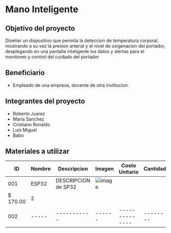 # Mano Inteligente
## Objetivo del proyecto
Diseñar un dispositivo que permita la deteccion de temperatura corporal, mostrando a su vez la presion arterial y el nivel de oxigenacion del portador, desplegando en una pantalla inteligente los datos y alertas para el monitoreo y control del cuidado del portador 
## Beneficiario 
- Empleado de una empresa, docente de otra institucion.
## Integrantes del proyecto
- Roberto Juarez
- Maria Sanchez 
- Cristiano Ronaldo
- Luis Miguel
- Babo
## Materiales a utilizar 
|ID|Nombre|Descripcion|Imagen|Costo Unitario|Cantidad|
|---|-----|-----------|------|--------------|--------|
|001|ESP32|DESCRIPCION de SP32|![image](https://github.com/spalomino13/ProyectoDDI/assets/105385260/36fbaaee-9b89-4cc1-99fc-d31a1709ae33)
|$ 170.00|2|
|002|-----|-----------|------|--------------|--------|
